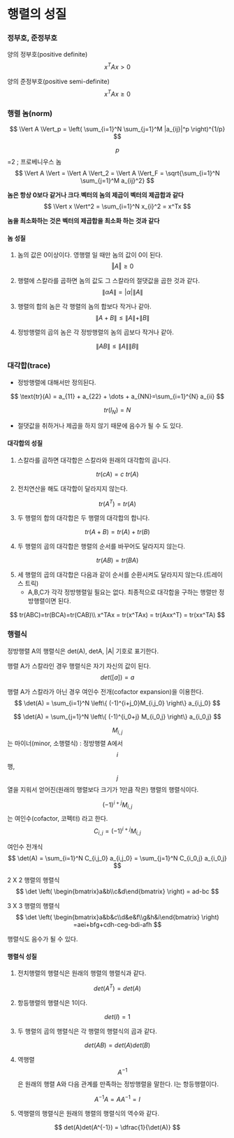# 행렬의 성질

### 정부호, 준정부호

양의 정부호(positive definite)
$$
x^TAx > 0
$$

양의 준정부호(positive semi-definite)
$$
x^TAx \geq 0
$$

### 행렬 놈(norm)

$$
\Vert A \Vert_p = \left( \sum_{i=1}^N \sum_{j=1}^M |a_{ij}|^p \right)^{1/p}  
$$

$$p$$=2 ; 프로베니우스 놈
$$
\Vert A \Vert = \Vert A \Vert_2 = \Vert A \Vert_F = \sqrt{\sum_{i=1}^N \sum_{j=1}^M a_{ij}^2}
$$

**놈은 항상 0보다 같거나 크다**.**벡터의 놈의 제곱이 벡터의 제곱합과 같다**
$$
\Vert x \Vert^2 = \sum_{i=1}^N x_{i}^2 = x^Tx
$$

**놈을 최소화하는 것은 벡터의 제곱합을 최소화 하는 것과 같다**

#### 놈 성질

1. 놈의 값은 0이상이다. 영행렬 일 때만 놈의 값이 0이 된다.
   $$
   \Vert A \Vert \geq 0
   $$

2. 행렬에 스칼라를 곱하면 놈의 값도 그 스칼라의 절댓값을 곱한 것과 같다.
   $$
   \|\alpha A\|=|\alpha| \|A\|
   $$

3. 행렬의 합의 놈은 각 행렬의 놈의 합보다 작거나 같아.
   $$
   \|A+B\| \le \|A\|+\|B\|
   $$

4. 정방행렬의 곱의 놈은 각 정방행렬의 놈의 곱보다 작거나 같아.

$$
\|AB\| \le \|A\|\|B\|
$$

### 대각합(trace)

- 정방행렬에 대해서만 정의된다. 

$$
\text{tr}(A) = a_{11} + a_{22} + \dots + a_{NN}=\sum_{i=1}^{N} a_{ii}
$$

$$
tr(I_N) = N
$$

- 절댓값을 취하거나 제곱을 하지 않기 때문에 음수가 될 수 도 있다.

#### 대각합의 성질

1. 스칼라를 곱하면 대각합은 스칼라와 원래의 대각합의 곱니다.

$$
tr(cA)=c\ tr(A)
$$

2. 전치연산을 해도 대각합이 달라지지 않는다.

$$
tr(A^T) = tr(A)
$$

3. 두 행렬의 합의 대각합은 두 행렬의 대각합의 합니다.

$$
tr(A+B)=tr(A)+tr(B)
$$

4. 두 행렬의 곱의 대각합은 행렬의 순서를 바꾸어도 달라지지 않는다.

$$
tr(AB) = tr(BA)
$$

5. 세 행렬의 곱의 대각합은 다음과 같이 순서를 순환시켜도 달라지지 않는다.(트레이스 트릭)
   - A,B,C가 각각 정방행렬일 필요는 없다. 최종적으로 대각합을 구하는 행렬만 정방행렬이면 된다.

$$
tr(ABC)=tr(BCA)=tr(CAB)\\
x^TAx = tr(x^TAx) = tr(Axx^T) = tr(xx^TA)
$$

### 행렬식

정방행렬 A의 행렬식은 det(A), detA, |A| 기호로 표기한다. 

행렬 A가 스칼라인 경우 행렬식은 자기 자신의 값이 된다.
$$
det([a]) = a
$$

행렬 A가 스칼라가 아닌 경우 여인수 전개(cofactor expansion)을 이용한다. 
$$
\det(A) = \sum_{i=1}^N \left\{ (-1)^{i+j_0}M_{i,j_0} \right\} a_{i,j_0} 
$$

$$
\det(A) = \sum_{j=1}^N \left\{ (-1)^{i_0+j} M_{i_0,j} \right\} a_{i_0,j} 
$$

$$M_{i,j}$$ 는 마이너(minor, 소행렬식) : 정방행렬 A에서 $$i$$ 행, $$j$$ 열을 지워서 얻어진(원래의 행렬보다 크기가 1만큼 작은) 행렬의 행렬식이다. 

$$(-1)^{i+j}M_{i,j}$$ 는 여인수(cofactor, 코펙터) 라고 한다. 
$$
C_{i,j} = (-1)^{i+j}M_{i,j}
$$

여인수 전개식
$$
\det(A) = \sum_{i=1}^N C_{i,j_0} a_{i,j_0}  =  \sum_{j=1}^N C_{i_0,j} a_{i_0,j}
$$

2 X 2 행렬의 행렬식
$$
\det \left( \begin{bmatrix}a&b\\c&d\end{bmatrix} \right) = ad-bc
$$

3 X 3 행렬의 행렬식
$$
\det \left( \begin{bmatrix}a&b&c\\d&e&f\\g&h&i\end{bmatrix} \right) =aei+bfg+cdh-ceg-bdi-afh
$$

행렬식도 음수가 될 수 있다.

#### 행렬식 성질

1. 전치행렬의 행렬식은 원래의 행렬의 행렬식과 같다.

$$
det(A^T) = det(A)
$$

2. 항등행렬의 행렬식은 1이다.

$$
det(I) = 1
$$

3. 두 행렬의 곱의 행렬식은 각 행렬의 행렬식의 곱과 같다.

$$
det(AB) = det(A)det(B)
$$

4. 역행렬 $$A^{-1}$$ 은 원래의 행렬 A와 다음 관계를 만족하는 정방행렬을 말한다. I는 항등행렬이다.

$$
A^{-1}A = AA^{-1} = I
$$

5. 역행렬의 행렬식은 원래의 행렬의 행렬식의 역수와 같다.

$$
det(A)det(A^{-1}) =  \dfrac{1}{\det(A)}  
$$

